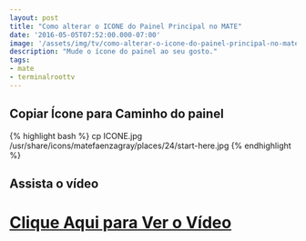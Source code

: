```yaml
---
layout: post
title: "Como alterar o ICONE do Painel Principal no MATE"
date: '2016-05-05T07:52:00.000-07:00'
image: '/assets/img/tv/como-alterar-o-icone-do-painel-principal-no-mate.jpg'
description: "Mude o ícone do painel ao seu gosto."
tags:
- mate
- terminalroottv
---
```


## Copiar Ícone para Caminho do painel
{% highlight bash %}
cp ICONE.jpg /usr/share/icons/matefaenzagray/places/24/start-here.jpg
{% endhighlight %}

## Assista o vídeo


# [Clique Aqui para Ver o Vídeo](https://www.youtube.com/watch?v=okcgOhQL6jc)



<script async src="https://pagead2.googlesyndication.com/pagead/js/adsbygoogle.js"></script>

<!-- Informat -->
<ins class="adsbygoogle"
 style="display:block"
 data-ad-client="ca-pub-2838251107855362"
 data-ad-slot="2327980059"
 data-ad-format="auto"
 data-full-width-responsive="true"></ins>

<script>
(adsbygoogle = window.adsbygoogle || []).push({});
</script>

